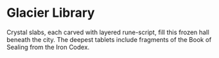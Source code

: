 # Glacier Library

Crystal slabs, each carved with layered rune-script, fill this frozen hall beneath the city. The deepest tablets include fragments of the Book of Sealing from the Iron Codex.